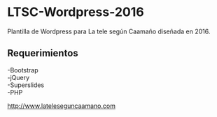 # LTSC-Wordpress-2016
Plantilla de Wordpress para La tele según Caamaño diseñada en 2016.

## Requerimientos
-Bootstrap<br>
-jQuery<br>
-Superslides<br>
-PHP<br>

http://www.lateleseguncaamano.com
